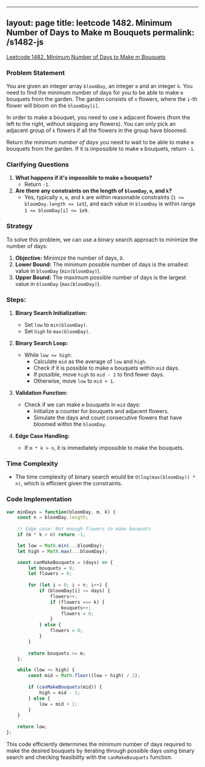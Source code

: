 
---
layout: page
title: leetcode 1482. Minimum Number of Days to Make m Bouquets
permalink: /s1482-js
---
[Leetcode 1482. Minimum Number of Days to Make m Bouquets](https://algoadvance.github.io/algoadvance/l1482)
### Problem Statement

You are given an integer array `bloomDay`, an integer `m` and an integer `k`. You need to find the minimum number of days for you to be able to make `m` bouquets from the garden. The garden consists of `n` flowers, where the `i`-th flower will bloom on the `bloomDay[i]`.

In order to make a bouquet, you need to use `k` adjacent flowers (from the left to the right, without skipping any flowers). You can only pick an adjacent group of `k` flowers if all the flowers in the group have bloomed.

Return *the minimum number of days* you need to wait to be able to make `m` bouquets from the garden. If it is impossible to make `m` bouquets, return `-1`.

### Clarifying Questions

1. **What happens if it's impossible to make `m` bouquets?**
   - Return `-1`.
2. **Are there any constraints on the length of `bloomDay`, `m`, and `k`?**
   - Yes, typically `n`, `m`, and `k` are within reasonable constraints (`1 <= bloomDay.length <= 1e5`), and each value in `bloomDay` is within range `1 <= bloomDay[i] <= 1e9`.

### Strategy

To solve this problem, we can use a binary search approach to minimize the number of days:

1. **Objective:** Minimize the number of days, `D`.
2. **Lower Bound:** The minimum possible number of days is the smallest value in `bloomDay` (`min(bloomDay)`).
3. **Upper Bound:** The maximum possible number of days is the largest value in `bloomDay` (`max(bloomDay)`).

### Steps:

1. **Binary Search Initialization:**
   - Set `low` to `min(bloomDay)`.
   - Set `high` to `max(bloomDay)`.

2. **Binary Search Loop:**
   - While `low <= high`:
     - Calculate `mid` as the average of `low` and `high`.
     - Check if it is possible to make `m` bouquets within `mid` days.
     - If possible, move `high` to `mid - 1` to find fewer days.
     - Otherwise, move `low` to `mid + 1`.

3. **Validation Function:**
   - Check if we can make `m` bouquets in `mid` days:
     - Initialize a counter for bouquets and adjacent flowers.
     - Simulate the days and count consecutive flowers that have bloomed within the `bloomDay`.

4. **Edge Case Handling:** 
   - If `m * k > n`, it is immediately impossible to make the bouquets.

### Time Complexity
- The time complexity of binary search would be `O(log(max(bloomDay)) * n)`, which is efficient given the constraints.

### Code Implementation

```javascript
var minDays = function(bloomDay, m, k) {
    const n = bloomDay.length;
    
    // Edge case: Not enough flowers to make bouquets
    if (m * k > n) return -1;

    let low = Math.min(...bloomDay);
    let high = Math.max(...bloomDay);

    const canMakeBouquets = (days) => {
        let bouquets = 0;
        let flowers = 0;
        
        for (let i = 0; i < n; i++) {
            if (bloomDay[i] <= days) {
                flowers++;
                if (flowers === k) {
                    bouquets++;
                    flowers = 0;
                }
            } else {
                flowers = 0;
            }
        }
        
        return bouquets >= m;
    };

    while (low <= high) {
        const mid = Math.floor((low + high) / 2);
        
        if (canMakeBouquets(mid)) {
            high = mid - 1;
        } else {
            low = mid + 1;
        }
    }
    
    return low;
};
```

This code efficiently determines the minimum number of days required to make the desired bouquets by iterating through possible days using binary search and checking feasibility with the `canMakeBouquets` function.
